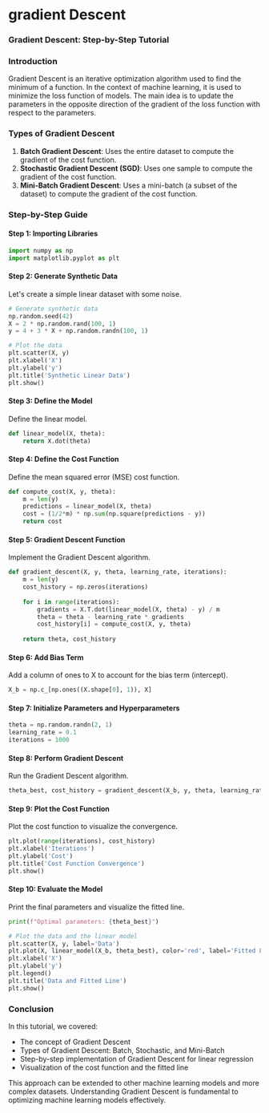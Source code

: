 # gradient Descent

### **Gradient Descent: Step-by-Step Tutorial**

### **Introduction**

Gradient Descent is an iterative optimization algorithm used to find the minimum of a function. In the context of machine learning, it is used to minimize the loss function of models. The main idea is to update the parameters in the opposite direction of the gradient of the loss function with respect to the parameters.

### **Types of Gradient Descent**

1. **Batch Gradient Descent**: Uses the entire dataset to compute the gradient of the cost function.
2. **Stochastic Gradient Descent (SGD)**: Uses one sample to compute the gradient of the cost function.
3. **Mini-Batch Gradient Descent**: Uses a mini-batch (a subset of the dataset) to compute the gradient of the cost function.

### **Step-by-Step Guide**

#### **Step 1: Importing Libraries**

```python
import numpy as np
import matplotlib.pyplot as plt
```

#### **Step 2: Generate Synthetic Data**

Let's create a simple linear dataset with some noise.

```python
# Generate synthetic data
np.random.seed(42)
X = 2 * np.random.rand(100, 1)
y = 4 + 3 * X + np.random.randn(100, 1)

# Plot the data
plt.scatter(X, y)
plt.xlabel('X')
plt.ylabel('y')
plt.title('Synthetic Linear Data')
plt.show()
```

#### **Step 3: Define the Model**

Define the linear model.

```python
def linear_model(X, theta):
    return X.dot(theta)
```

#### **Step 4: Define the Cost Function**

Define the mean squared error (MSE) cost function.

```python
def compute_cost(X, y, theta):
    m = len(y)
    predictions = linear_model(X, theta)
    cost = (1/2*m) * np.sum(np.square(predictions - y))
    return cost
```

#### **Step 5: Gradient Descent Function**

Implement the Gradient Descent algorithm.

```python
def gradient_descent(X, y, theta, learning_rate, iterations):
    m = len(y)
    cost_history = np.zeros(iterations)
    
    for i in range(iterations):
        gradients = X.T.dot(linear_model(X, theta) - y) / m
        theta = theta - learning_rate * gradients
        cost_history[i] = compute_cost(X, y, theta)
        
    return theta, cost_history
```

#### **Step 6: Add Bias Term**

Add a column of ones to X to account for the bias term (intercept).

```python
X_b = np.c_[np.ones((X.shape[0], 1)), X]
```

#### **Step 7: Initialize Parameters and Hyperparameters**

```python
theta = np.random.randn(2, 1)
learning_rate = 0.1
iterations = 1000
```

#### **Step 8: Perform Gradient Descent**

Run the Gradient Descent algorithm.

```python
theta_best, cost_history = gradient_descent(X_b, y, theta, learning_rate, iterations)
```

#### **Step 9: Plot the Cost Function**

Plot the cost function to visualize the convergence.

```python
plt.plot(range(iterations), cost_history)
plt.xlabel('Iterations')
plt.ylabel('Cost')
plt.title('Cost Function Convergence')
plt.show()
```

#### **Step 10: Evaluate the Model**

Print the final parameters and visualize the fitted line.

```python
print(f"Optimal parameters: {theta_best}")

# Plot the data and the linear model
plt.scatter(X, y, label='Data')
plt.plot(X, linear_model(X_b, theta_best), color='red', label='Fitted Line')
plt.xlabel('X')
plt.ylabel('y')
plt.legend()
plt.title('Data and Fitted Line')
plt.show()
```

### **Conclusion**

In this tutorial, we covered:
- The concept of Gradient Descent
- Types of Gradient Descent: Batch, Stochastic, and Mini-Batch
- Step-by-step implementation of Gradient Descent for linear regression
- Visualization of the cost function and the fitted line

This approach can be extended to other machine learning models and more complex datasets. Understanding Gradient Descent is fundamental to optimizing machine learning models effectively.


